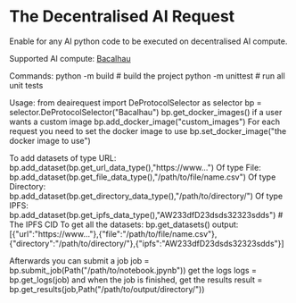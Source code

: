 # The Decentralised AI Request 

Enable for any AI python code to be executed on decentralised AI compute.

Supported AI compute:
[Bacalhau](https://bacalhau.org)

Commands:
python -m build # build the project
python -m unittest # run all unit tests

Usage:
from deairequest import DeProtocolSelector as selector
bp = selector.DeProtocolSelector("Bacalhau")
bp.get_docker_images()
if a user wants a custom image
bp.add_docker_image("custom_images")
For each request you need to set the docker image to use
bp.set_docker_image("the docker image to use")

To add datasets of type URL:
bp.add_dataset(bp.get_url_data_type(),"https://www...")
Of type File:
bp.add_dataset(bp.get_file_data_type(),"/path/to/file/name.csv")
Of type Directory:
bp.add_dataset(bp.get_directory_data_type(),"/path/to/directory/")
Of type IPFS:
bp.add_dataset(bp.get_ipfs_data_type(),"AW233dfD23dsds32323sdds") # The IPFS CID
To get all the datasets:
bp.get_datasets()
output: [{"url":"https://www..."},{"file":"/path/to/file/name.csv"},{"directory":"/path/to/directory/"},{"ipfs":"AW233dfD23dsds32323sdds"}]

Afterwards you can submit a job
job = bp.submit_job(Path("/path/to/notebook.jpynb"))
get the logs
logs = bp.get_logs(job) 
and when the job is finished, get the results
result = bp.get_results(job,Path("/path/to/output/directory/"))
